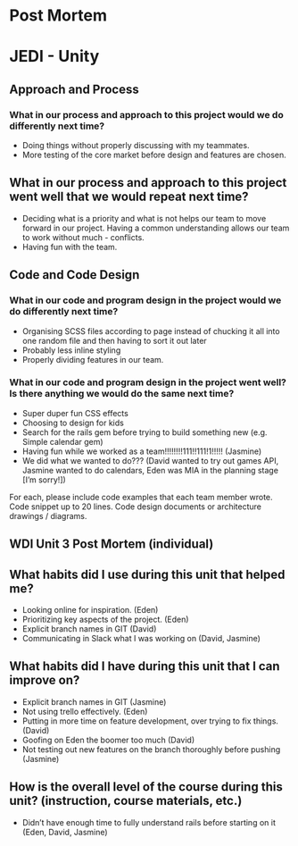 # Post Mortem
# JEDI - Unity 
## Approach and Process
### What in our process and approach to this project would we do differently next time?
* Doing things without properly discussing with my teammates. 
* More testing of the core market before design and features are chosen.


## What in our process and approach to this project went well that we would repeat next time?
* Deciding what is a priority and what is not helps our team to move forward in our project. Having a common understanding allows our team to work without much - conflicts. 
* Having fun with the team.

## Code and Code Design
### What in our code and program design in the project would we do differently next time?
* Organising SCSS files according to page instead of chucking it all into one random file and then having to sort it out later
* Probably less inline styling
* Properly dividing features in our team.

### What in our code and program design in the project went well? Is there anything we would do the same next time?
* Super duper fun CSS effects 
* Choosing to design for kids 
* Search for the rails gem before trying to build something new (e.g. Simple calendar gem)
* Having fun while we worked as a team!!!!!!!!111!!111!1!!!!! (Jasmine)
* We did what we wanted to do??? (David wanted to try out games API, Jasmine wanted to do calendars, Eden was MIA in the planning stage [I’m sorry!])


For each, please include code examples that each team member wrote.
Code snippet up to 20 lines.
Code design documents or architecture drawings / diagrams.

## WDI Unit 3 Post Mortem (individual)
## What habits did I use during this unit that helped me?
* Looking online for inspiration. (Eden)
* Prioritizing key aspects of the project. (Eden)
* Explicit branch names in GIT (David)
* Communicating in Slack what I was working on (David, Jasmine)
## What habits did I have during this unit that I can improve on?
* Explicit branch names in GIT (Jasmine)
* Not using trello effectively. (Eden)
* Putting in more time on feature development, over trying to fix things. (David)
* Goofing on Eden the boomer too much (David)
* Not testing out new features on the branch thoroughly before pushing (Jasmine)
## How is the overall level of the course during this unit? (instruction, course materials, etc.)
* Didn’t have enough time to fully understand rails before starting on it (Eden, David, Jasmine)
